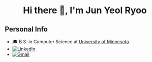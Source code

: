 
<h1 align="center">Hi there 👋, I'm <b>Jun Yeol Ryoo</b></h1>

## Personal Info
  - 🎓 B.S. in Computer Science at [University of Minnesota](https://twin-cities.umn.edu/)
  - [![LinkedIn](https://img.shields.io/badge/LinkedIn-0A66C2?style=flat&logo=linkedin&logoColor=white)](https://www.linkedin.com/in/junyeolryoo/)
  - [![Gmail](https://img.shields.io/badge/Gmail-D14836?style=flat&logo=gmail&logoColor=white)](mailto:ryoojunyeol@gmail.com)
  <!-- - <img src="https://github.com/walkxcode/dashboard-icons/blob/main/png/c.png" width="50" height="50"> <img src="https://github.com/walkxcode/dashboard-icons/blob/main/png/cpp.png" width="50" height="50"> <img src="https://github.com/walkxcode/dashboard-icons/blob/main/png/java.png" width="50" height="50">

<!-- ![](https://leetcard.jacoblin.cool/junyeolryoo?ext=heatmap)

<!--
**JunYeolRyoo/JunYeolRyoo** is a ✨ _special_ ✨ repository because its `README.md` (this file) appears on your GitHub profile.

Here are some ideas to get you started:

- 🔭 I’m currently working on ...
- 🌱 I’m currently learning ...
- 👯 I’m looking to collaborate on ...
- 🤔 I’m looking for help with ...
- 💬 Ask me about ...
- 📫 How to reach me: ...
- 😄 Pronouns: ...
- ⚡ Fun fact: ...
-->
